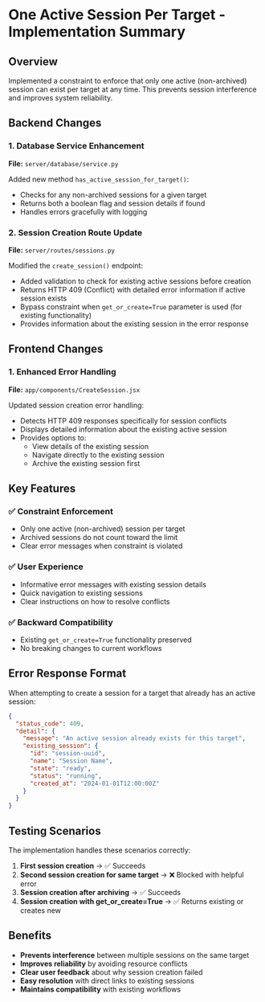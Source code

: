 # One Active Session Per Target - Implementation Summary

## Overview

Implemented a constraint to enforce that only one active (non-archived) session can exist per target at any time. This prevents session interference and improves system reliability.

## Backend Changes

### 1. Database Service Enhancement

**File:** `server/database/service.py`

Added new method `has_active_session_for_target()`:
- Checks for any non-archived sessions for a given target
- Returns both a boolean flag and session details if found
- Handles errors gracefully with logging

### 2. Session Creation Route Update

**File:** `server/routes/sessions.py`

Modified the `create_session()` endpoint:
- Added validation to check for existing active sessions before creation
- Returns HTTP 409 (Conflict) with detailed error information if active session exists
- Bypass constraint when `get_or_create=True` parameter is used (for existing functionality)
- Provides information about the existing session in the error response

## Frontend Changes

### 1. Enhanced Error Handling

**File:** `app/components/CreateSession.jsx`

Updated session creation error handling:
- Detects HTTP 409 responses specifically for session conflicts
- Displays detailed information about the existing active session
- Provides options to:
  - View details of the existing session
  - Navigate directly to the existing session
  - Archive the existing session first

## Key Features

### ✅ Constraint Enforcement
- Only one active (non-archived) session per target
- Archived sessions do not count toward the limit
- Clear error messages when constraint is violated

### ✅ User Experience
- Informative error messages with existing session details
- Quick navigation to existing sessions
- Clear instructions on how to resolve conflicts

### ✅ Backward Compatibility
- Existing `get_or_create=True` functionality preserved
- No breaking changes to current workflows

## Error Response Format

When attempting to create a session for a target that already has an active session:

```json
{
  "status_code": 409,
  "detail": {
    "message": "An active session already exists for this target",
    "existing_session": {
      "id": "session-uuid",
      "name": "Session Name",
      "state": "ready",
      "status": "running",
      "created_at": "2024-01-01T12:00:00Z"
    }
  }
}
```

## Testing Scenarios

The implementation handles these scenarios correctly:

1. **First session creation** → ✅ Succeeds
2. **Second session creation for same target** → ❌ Blocked with helpful error
3. **Session creation after archiving** → ✅ Succeeds
4. **Session creation with get_or_create=True** → ✅ Returns existing or creates new

## Benefits

- **Prevents interference** between multiple sessions on the same target
- **Improves reliability** by avoiding resource conflicts
- **Clear user feedback** about why session creation failed
- **Easy resolution** with direct links to existing sessions
- **Maintains compatibility** with existing workflows